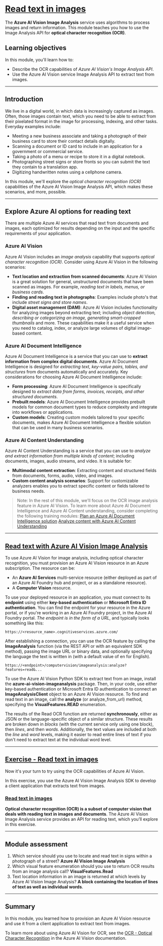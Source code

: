 # [Read text in images](https://learn.microsoft.com/en-us/training/modules/read-text-images-documents-with-computer-vision-service/)

The **Azure AI Vision Image Analysis** service uses algorithms to process images and return information. This module teaches you how to use the Image Analysis API for **optical character recognition (OCR)**.

## Learning objectives

In this module, you'll learn how to:

- Describe the OCR capabilities of *Azure AI Vision's Image Analysis API*.
- Use the Azure AI Vision service Image Analysis API to extract text from images.

---

## Introduction

We live in a digital world, in which data is increasingly captured as images. Often, those images contain text, which you need to be able to extract from their pixelated format in the image for processing, indexing, and other tasks. Everyday examples include:

- Meeting a new business associate and taking a photograph of their business card to store their contact details digitally.
- Scanning a document or ID card to include in an application for a government or commercial service.
- Taking a photo of a menu or recipe to store it in a digital notebook.
- Photographing street signs or store fronts so you can submit the text they contain to a translation app.
- Digitizing handwritten notes using a cellphone camera.

In this module, we'll explore the *optical character recognition (OCR)* capabilities of the Azure AI Vision Image Analysis API, which makes these scenarios, and more, possible.

---

## Explore Azure AI options for reading text

There are multiple Azure AI services that read text from documents and images, each optimized for results depending on the input and the specific requirements of your application.

### Azure AI Vision

Azure AI Vision includes an *image analysis* capability that supports *optical character recognition (OCR)*. Consider using Azure AI Vision in the following scenarios:

- **Text location and extraction from scanned documents**: Azure AI Vision is a great solution for general, unstructured documents that have been scanned as images. For example, *reading text in labels, menus, or business cards*.
- **Finding and reading text in photographs**: Examples include photo's that include *street signs and store names*.
- **Digital asset management (DAM)**: Azure AI Vision includes functionality for analyzing images beyond extracting text; including *object detection, describing or categorizing an image, generating smart-cropped thumbnails* and more. These capabilities make it a useful service when you need to catalog, index, or analyze large volumes of digital image-based content.

### Azure AI Document Intelligence

Azure AI Document Intelligence is a service that you can use to **extract information from complex digital documents**. Azure AI Document Intelligence is designed for *extracting text, key-value pairs, tables, and structures* from documents automatically and accurately. Key considerations for choosing Azure AI Document Intelligence include:

- **Form processing**: Azure AI Document Intelligence is specifically designed to *extract data from forms, invoices, receipts, and other structured documents*.
- **Prebuilt models**: Azure AI Document Intelligence provides prebuilt models for common document types to reduce complexity and integrate into workflows or applications.
- **Custom models**: Creating custom models tailored to your specific documents, makes Azure AI Document Intelligence a flexible solution that can be used in many business scenarios.

### Azure AI Content Understanding

Azure AI Content Understanding is a service that you can use to *analyze and extract information from multiple kinds of content*; including documents, images, audio streams, and video. It is suitable for:

- **Multimodal content extraction**: Extracting content and structured fields from documents, forms, audio, video, and images.
- **Custom content analysis scenarios**: Support for customizable analyzers enables you to extract specific content or fields tailored to business needs.

> Note: In the rest of this module, we'll focus on the OCR image analysis feature in Azure AI Vision. To learn more about Azure AI Document Intelligence and Azure AI Content understanding, consider completing the following training modules:
[Plan an Azure AI Document Intelligence solution](https://learn.microsoft.com/en-us/training/modules/plan-form-recognizer-solution/)
[Analyze content with Azure AI Content Understanding](https://learn.microsoft.com/en-us/training/modules/analyze-content-ai/)

---

## [Read text with Azure AI Vision Image Analysis](https://learn.microsoft.com/en-us/training/modules/read-text-images-documents-with-computer-vision-service/4-use-read-api?pivots=csharp)

To use Azure AI Vision for image analysis, including optical character recognition, you must provision an Azure AI Vision resource in an Azure subscription. The resource can be:

- An **Azure AI Services** multi-service resource (either deployed as part of an Azure AI Foundry hub and project, or as a standalone resource).
- A **Computer Vision** resource.

To use your deployed resource in an application, you must connect to its **endpoint** using either **key-based authentication** or **Microsoft Entra ID authentication**. You can find the endpoint for your resource in the Azure portal, or if you're working in an Azure AI Foundry project, in the Azure AI Foundry portal. *The endpoint is in the form of a URL*, and typically looks something like this:

`https://<resource_name>.cognitiveservices.azure.com/`

After establishing a connection, you can use the OCR feature by calling the **ImageAnalysis** function (via the REST API or with an equivalent SDK method), passing the image URL or binary data, and optionally specifying the language the text is written in (with a default value of en for English).

`https://<endpoint>/computervision/imageanalysis:analyze?features=read&...`

To use the Azure AI Vision Python SDK to extract text from an image, install the **azure-ai-vision-imageanalysis** package. Then, in your code, use either key-based authentication or Microsoft Entra ID authentication to connect an **ImageAnalysisClient** object to an Azure AI Vision resource. To find and read text in an image, call the **analyze** (or analyze_from_url) method, specifying the **VisualFeatures.READ** enumeration.

The results of the Read OCR function are returned **synchronously**, either as JSON or the language-specific object of a similar structure. These results are broken down in *blocks* (with the current service only using one block), then *lines*, and then *words*. Additionally, the text values are included at both the *line* and *word* levels, making it easier to read entire lines of text if you don't need to extract text at the individual word level.

---

## [Exercise - Read text in images](https://learn.microsoft.com/en-us/training/modules/read-text-images-documents-with-computer-vision-service/5-exercise)

Now it's your turn to try using the OCR capabilities of Azure AI Vision.

In this exercise, you use the Azure AI Vision Image Analysis SDK to develop a client application that extracts text from images.

### [Read text in images](https://microsoftlearning.github.io/mslearn-ai-vision/Instructions/Labs/02-ocr.html)

**Optical character recognition (OCR) is a subset of computer vision that deals with reading text in images and documents**. The Azure AI Vision Image Analysis service provides an API for reading text, which you’ll explore in this exercise.

---

## Module assessment

1. Which service should you use to locate and read text in signs within a photograph of a street? **Azure AI Vision Image Analysis**
2. Which visual feature enumeration should you use to return OCR results from an image analysis call? **VisualFeatures.Read**
3. Text location information in an image is returned at which levels by Azure AI Vision Image Analysis? **A block containing the location of lines of text as well as individual words**.

---

## Summary

In this module, you learned how to provision an Azure AI Vision resource and use it from a client application to extract text from images.

To learn more about using Azure AI Vision for OCR, see the [OCR - Optical Character Recognition](https://learn.microsoft.com/en-us/azure/ai-services/computer-vision/overview-ocr) in the Azure AI Vision documentation.